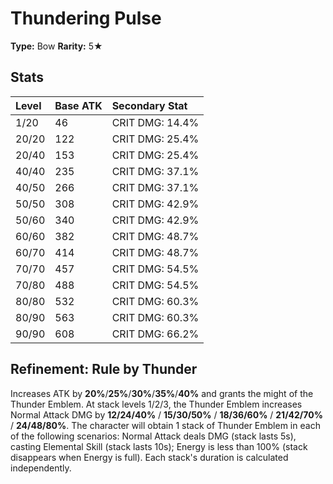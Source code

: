# Thundering Pulse

**Type:** Bow
**Rarity:** 5★

## Stats

| Level | Base ATK | Secondary Stat |
| :--- | :--- | :--- |
| 1/20 | 46 | CRIT DMG: 14.4% |
| 20/20 | 122 | CRIT DMG: 25.4% |
| 20/40 | 153 | CRIT DMG: 25.4% |
| 40/40 | 235 | CRIT DMG: 37.1% |
| 40/50 | 266 | CRIT DMG: 37.1% |
| 50/50 | 308 | CRIT DMG: 42.9% |
| 50/60 | 340 | CRIT DMG: 42.9% |
| 60/60 | 382 | CRIT DMG: 48.7% |
| 60/70 | 414 | CRIT DMG: 48.7% |
| 70/70 | 457 | CRIT DMG: 54.5% |
| 70/80 | 488 | CRIT DMG: 54.5% |
| 80/80 | 532 | CRIT DMG: 60.3% |
| 80/90 | 563 | CRIT DMG: 60.3% |
| 90/90 | 608 | CRIT DMG: 66.2% |

## Refinement: Rule by Thunder

Increases ATK by **20%**/**25%**/**30%**/**35%**/**40%** and grants the might of the Thunder Emblem. At stack levels 1/2/3, the Thunder Emblem increases Normal Attack DMG by **12/24/40%** / **15/30/50%** / **18/36/60%** / **21/42/70%** / **24/48/80%**. The character will obtain 1 stack of Thunder Emblem in each of the following scenarios: Normal Attack deals DMG (stack lasts 5s), casting Elemental Skill (stack lasts 10s); Energy is less than 100% (stack disappears when Energy is full). Each stack's duration is calculated independently.


